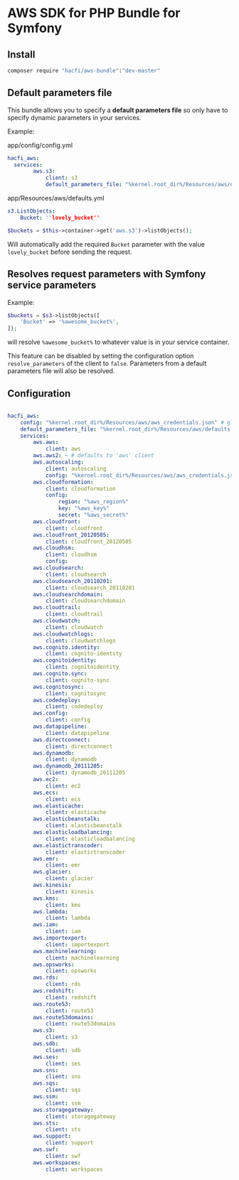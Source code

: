 # AWS SDK for PHP Bundle for Symfony


## Install


``` sh
composer require "hacfi/aws-bundle":"dev-master"
```

## Default parameters file

This bundle allows you to specify a **default parameters file** so only have to specify dynamic parameters in your services.

Example:

app/config/config.yml

``` yml
hacfi_aws:
  services:
        aws.s3:
            client: s3
            default_parameters_file: "%kernel.root_dir%/Resources/aws/defaults.yml"
```

app/Resources/aws/defaults.yml
``` yml
s3.ListObjects:
    Bucket: ''lovely_bucket''
```

``` php
$buckets = $this->container->get('aws.s3')->listObjects();
```

Will automatically add the required `Bucket` parameter with the value `lovely_bucket` before sending the request.


## Resolves request parameters with Symfony service parameters

Example:

``` php
$buckets = $s3->listObjects([
    'Bucket' => '%awesome_bucket%',
]);
```

will resolve `%awesome_bucket%` to whatever value is in your service container.

This feature can be disabled by setting the configuration option `resolve_parameters` of the client to `false`. Parameters from a default parameters file will also be resolved.


## Configuration


``` yml

hacfi_aws:
    config: "%kernel.root_dir%/Resources/aws/aws_credentials.json" # global config - used if service doesn’t overwrite config
    default_parameters_file: "%kernel.root_dir%/Resources/aws/defaults.yml" # global default parameters file - used if service doesn’t overwrite default_parameters_file
    services:
        aws.aws:
            client: aws
        aws.aws2: ~ # defaults to 'aws' client
        aws.autoscaling:
            client: autoscaling
            config: "%kernel.root_dir%/Resources/aws/aws_credentials.json"
        aws.cloudformation:
            client: cloudformation
            config:
                region: "%aws_region%"
                key: "%aws_key%"
                secret: "%aws_secret%"
        aws.cloudfront:
            client: cloudfront
        aws.cloudfront_20120505:
            client: cloudfront_20120505
        aws.cloudhsm:
            client: cloudhsm
            config:
        aws.cloudsearch:
            client: cloudsearch
        aws.cloudsearch_20110201:
            client: cloudsearch_20110201
        aws.cloudsearchdomain:
            client: cloudsearchdomain
        aws.cloudtrail:
            client: cloudtrail
        aws.cloudwatch:
            client: cloudwatch
        aws.cloudwatchlogs:
            client: cloudwatchlogs
        aws.cognito.identity:
            client: cognito-identity
        aws.cognitoidentity:
            client: cognitoidentity
        aws.cognito.sync:
            client: cognito-sync
        aws.cognitosync:
            client: cognitosync
        aws.codedeploy:
            client: codedeploy
        aws.config:
            client: config
        aws.datapipeline:
            client: datapipeline
        aws.directconnect:
            client: directconnect
        aws.dynamodb:
            client: dynamodb
        aws.dynamodb_20111205:
            client: dynamodb_20111205
        aws.ec2:
            client: ec2
        aws.ecs:
            client: ecs
        aws.elasticache:
            client: elasticache
        aws.elasticbeanstalk:
            client: elasticbeanstalk
        aws.elasticloadbalancing:
            client: elasticloadbalancing
        aws.elastictranscoder:
            client: elastictranscoder
        aws.emr:
            client: emr
        aws.glacier:
            client: glacier
        aws.kinesis:
            client: kinesis
        aws.kms:
            client: kms
        aws.lambda:
            client: lambda
        aws.iam:
            client: iam
        aws.importexport:
            client: importexport
        aws.machinelearning:
            client: machinelearning
        aws.opsworks:
            client: opsworks
        aws.rds:
            client: rds
        aws.redshift:
            client: redshift
        aws.route53:
            client: route53
        aws.route53domains:
            client: route53domains
        aws.s3:
            client: s3
        aws.sdb:
            client: sdb
        aws.ses:
            client: ses
        aws.sns:
            client: sns
        aws.sqs:
            client: sqs
        aws.ssm:
            client: ssm
        aws.storagegateway:
            client: storagegateway
        aws.sts:
            client: sts
        aws.support:
            client: support
        aws.swf:
            client: swf
        aws.workspaces:
            client: workspaces
```